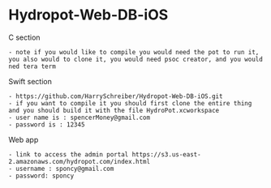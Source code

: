 # Hydropot-Web-DB-iOS
C section

    - note if you would like to compile you would need the pot to run it, you also would to clone it, you would need psoc creator, and you would ned tera term

Swift section

    - https://github.com/HarrySchreiber/Hydropot-Web-DB-iOS.git
    - if you want to compile it you should first clone the entire thing and you should build it with the file HydroPot.xcworkspace
    - user name is : spencerMoney@gmail.com
    - password is : 12345


Web app

    - link to access the admin portal https://s3.us-east-2.amazonaws.com/hydropot.com/index.html
    - username : sponcy@gmail.com
    - password: sponcy
